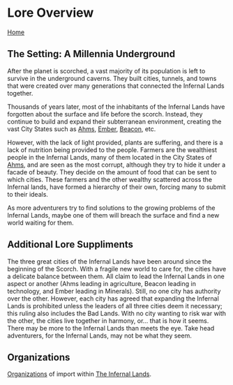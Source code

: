 # Lore Overview
[Home](../11%20General/11.01%20Server%20Introduction.md)

## The Setting: A Millennia Underground
After the planet is scorched, a vast majority of its population is left to survive in the underground caverns. They built cities, tunnels, and towns that were created over many generations that connected the Infernal Lands together. 

Thousands of years later, most of the inhabitants of  the Infernal Lands have forgotten about the surface and life before the scorch. Instead, they continue to build and expand their subterranean environment, creating the vast City States such as [Ahms](14.01%20City%20State%20of%20Ahms/Ahms%20Overview.md), [Ember](14.02%20City%20State%20of%20Ember/Ember%20Overview.md), [Beacon](14.03%20City%20State%20of%20Beacon/Beacon%20Overview.md), etc. 

However, with the lack of light provided, plants are suffering, and there is a lack of nutrition being provided to the people. Farmers are the wealthiest people in the Infernal Lands, many of them located in the City States of [Ahms](14.01%20City%20State%20of%20Ahms/Ahms%20Overview.md), and are seen as the most corrupt, although they try to hide it under a facade of beauty. They decide on the amount of food that can be sent to which cities. These farmers and the other wealthy scattered across the Infernal lands, have formed a hierarchy of their own, forcing many to submit to their ideals.

As more adventurers try to find solutions to the growing problems of the Infernal Lands, maybe one of them will breach the surface and find a new world waiting for them.

## Additional Lore Suppliments
The three great cities of the Infernal Lands have been around since the beginning of the Scorch. With a fragile new world to care for, the cities have a delicate balance between them. All claim to lead the Infernal Lands in one aspect or another (Ahms leading in agriculture, Beacon leading in technology, and Ember leading in Minerals). Still, no one city has authority over the other. However, each city has agreed that expanding the Infernal Lands is prohibited unless the leaders of all three cities deem it necessary; this ruling also includes the Bad Lands. With no city wanting to risk war with the other, the cities live together in harmony, or... that is how it seems. There may be more to the Infernal Lands than meets the eye. Take head adventurers, for the Infernal Lands, may not be what they seem.

## Organizations
[Organizations](12.02%20Organizations/Organizations%20Overview.md) of import within [The Infernal Lands](../14%20Geography/Geography%20Overview.md).
